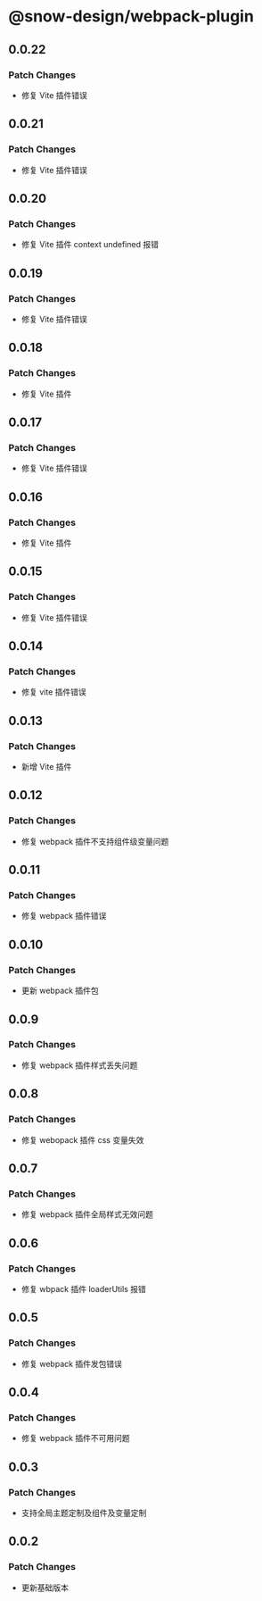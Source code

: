 # @snow-design/webpack-plugin

## 0.0.22

### Patch Changes

- 修复 Vite 插件错误

## 0.0.21

### Patch Changes

- 修复 Vite 插件错误

## 0.0.20

### Patch Changes

- 修复 Vite 插件 context undefined 报错

## 0.0.19

### Patch Changes

- 修复 Vite 插件错误

## 0.0.18

### Patch Changes

- 修复 Vite 插件

## 0.0.17

### Patch Changes

- 修复 Vite 插件错误

## 0.0.16

### Patch Changes

- 修复 Vite 插件

## 0.0.15

### Patch Changes

- 修复 Vite 插件错误

## 0.0.14

### Patch Changes

- 修复 vite 插件错误

## 0.0.13

### Patch Changes

- 新增 Vite 插件

## 0.0.12

### Patch Changes

- 修复 webpack 插件不支持组件级变量问题

## 0.0.11

### Patch Changes

- 修复 webpack 插件错误

## 0.0.10

### Patch Changes

- 更新 webpack 插件包

## 0.0.9

### Patch Changes

- 修复 webpack 插件样式丢失问题

## 0.0.8

### Patch Changes

- 修复 webopack 插件 css 变量失效

## 0.0.7

### Patch Changes

- 修复 webpack 插件全局样式无效问题

## 0.0.6

### Patch Changes

- 修复 wbpack 插件 loaderUtils 报错

## 0.0.5

### Patch Changes

- 修复 webpack 插件发包错误

## 0.0.4

### Patch Changes

- 修复 webpack 插件不可用问题

## 0.0.3

### Patch Changes

- 支持全局主题定制及组件及变量定制

## 0.0.2

### Patch Changes

- 更新基础版本
